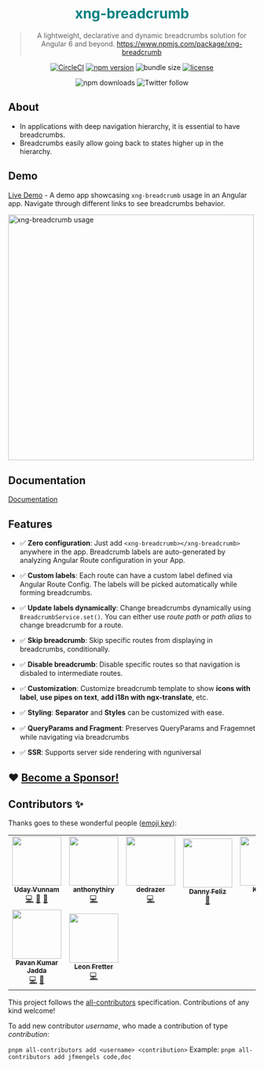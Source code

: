<h1 align="center" style="color: teal">xng-breadcrumb</h1>

<div align="center">

> A lightweight, declarative and dynamic breadcrumbs solution for Angular 6 and beyond. <https://www.npmjs.com/package/xng-breadcrumb>

[![CircleCI](https://circleci.com/gh/udayvunnam/xng-breadcrumb.svg?shield&circle-token=:circle-token)](https://circleci.com/gh/udayvunnam/xng-breadcrumb)
[![npm version](https://img.shields.io/npm/v/xng-breadcrumb.svg)](https://www.npmjs.com/package/xng-breadcrumb)
![bundle size](https://img.shields.io/bundlephobia/minzip/xng-breadcrumb)
[![license](https://img.shields.io/npm/l/xng-breadcrumb.svg)](https://github.com/udayvunnam/xng-breadcrumb/blob/main/LICENSE)

![npm downloads](https://img.shields.io/npm/dt/xng-breadcrumb?style=social)
![Twitter follow](https://img.shields.io/twitter/follow/udayvunnam_?style=social)

</div>

## About

- In applications with deep navigation hierarchy, it is essential to have breadcrumbs.
- Breadcrumbs easily allow going back to states higher up in the hierarchy.

## Demo

[Live Demo](https://xng-breadcrumb.netlify.com) - A demo app showcasing `xng-breadcrumb` usage in an Angular app. Navigate through different links to see breadcrumbs behavior.

<a href="https://xng-breadcrumb.netlify.com/dashboard" rel="noopener" target="_blank" ><img width="500" src="https://user-images.githubusercontent.com/20707504/68575589-61287880-0492-11ea-9084-80587321c5c4.png" alt="xng-breadcrumb usage"></a></p>

## Documentation

[Documentation](https://udayvunnam.github.io/xng-breadcrumb/)

## Features

- ✅ **Zero configuration**: Just add `<xng-breadcrumb></xng-breadcrumb>` anywhere in the app. Breadcrumb labels are auto-generated by analyzing Angular Route configuration in your App.

- ✅ **Custom labels**: Each route can have a custom label defined via Angular Route Config. The labels will be picked automatically while forming breadcrumbs.

- ✅ **Update labels dynamically**: Change breadcrumbs dynamically using `BreadcrumbService.set()`. You can either use _route path_ or _path alias_ to change breadcrumb for a route.

- ✅ **Skip breadcrumb**: Skip specific routes from displaying in breadcrumbs, conditionally.

- ✅ **Disable breadcrumb**: Disable specific routes so that navigation is disbaled to intermediate routes.

- ✅ **Customization**: Customize breadcrumb template to show **icons with label**, **use pipes on text**, **add i18n with ngx-translate**, etc.

- ✅ **Styling**: **Separator** and **Styles** can be customized with ease.

- ✅ **QueryParams and Fragment**: Preserves QueryParams and Fragemnet while navigating via breadcrumbs

- ✅ **SSR**: Supports server side rendering with nguniversal

## ❤️ [Become a Sponsor!](http://paypal.me/udayvunnam)

## Contributors ✨

Thanks goes to these wonderful people ([emoji key](https://allcontributors.org/docs/en/emoji-key)):

<!-- ALL-CONTRIBUTORS-LIST:START - Do not remove or modify this section -->
<!-- prettier-ignore-start -->
<!-- markdownlint-disable -->
<table>
  <tr>
    <td align="center"><a href="https://www.linkedin.com/in/udayvunnam/"><img src="https://avatars.githubusercontent.com/u/20707504?v=4?s=100" width="100px;" alt=""/><br /><sub><b>Uday Vunnam</b></sub></a><br /><a href="https://github.com/udayvunnam/xng-breadcrumb/commits?author=udayvunnam" title="Code">💻</a> <a href="https://github.com/udayvunnam/xng-breadcrumb/commits?author=udayvunnam" title="Documentation">📖</a> <a href="#maintenance-udayvunnam" title="Maintenance">🚧</a></td>
    <td align="center"><a href="https://github.com/anthonythiry"><img src="https://avatars.githubusercontent.com/u/28025542?v=4?s=100" width="100px;" alt=""/><br /><sub><b>anthonythiry</b></sub></a><br /><a href="https://github.com/udayvunnam/xng-breadcrumb/commits?author=anthonythiry" title="Code">💻</a></td>
    <td align="center"><a href="https://github.com/dedrazer"><img src="https://avatars.githubusercontent.com/u/23525418?v=4?s=100" width="100px;" alt=""/><br /><sub><b>dedrazer</b></sub></a><br /><a href="https://github.com/udayvunnam/xng-breadcrumb/commits?author=dedrazer" title="Code">💻</a></td>
    <td align="center"><a href="https://dannyfeliz.com/"><img src="https://avatars.githubusercontent.com/u/5460365?v=4?s=100" width="100px;" alt=""/><br /><sub><b>Danny Feliz</b></sub></a><br /><a href="https://github.com/udayvunnam/xng-breadcrumb/commits?author=DannyFeliz" title="Documentation">📖</a></td>
    <td align="center"><a href="https://github.com/kapenzo"><img src="https://avatars.githubusercontent.com/u/16196222?v=4?s=100" width="100px;" alt=""/><br /><sub><b>Kapsky</b></sub></a><br /><a href="https://github.com/udayvunnam/xng-breadcrumb/commits?author=kapenzo" title="Code">💻</a></td>
    <td align="center"><a href="https://github.com/andreicojea"><img src="https://avatars.githubusercontent.com/u/4705022?v=4?s=100" width="100px;" alt=""/><br /><sub><b>Andrei Cojea</b></sub></a><br /><a href="https://github.com/udayvunnam/xng-breadcrumb/commits?author=andreicojea" title="Documentation">📖</a></td>
    <td align="center"><a href="https://github.com/jontze"><img src="https://avatars.githubusercontent.com/u/42588836?v=4?s=100" width="100px;" alt=""/><br /><sub><b>Jonathan</b></sub></a><br /><a href="https://github.com/udayvunnam/xng-breadcrumb/commits?author=jontze" title="Code">💻</a></td>
  </tr>
  <tr>
    <td align="center"><a href="https://pavankjadda.dev/"><img src="https://avatars.githubusercontent.com/u/17564080?v=4?s=100" width="100px;" alt=""/><br /><sub><b>Pavan Kumar Jadda</b></sub></a><br /><a href="https://github.com/udayvunnam/xng-breadcrumb/commits?author=pavankjadda" title="Code">💻</a> <a href="#maintenance-pavankjadda" title="Maintenance">🚧</a></td>
    <td align="center"><a href="https://github.com/LeonFretter"><img src="https://avatars.githubusercontent.com/u/40633983?v=4?s=100" width="100px;" alt=""/><br /><sub><b>Leon Fretter</b></sub></a><br /><a href="https://github.com/udayvunnam/xng-breadcrumb/commits?author=LeonFretter" title="Code">💻</a></td>
  </tr>
</table>

<!-- markdownlint-restore -->
<!-- prettier-ignore-end -->

<!-- ALL-CONTRIBUTORS-LIST:END -->

This project follows the [all-contributors](https://github.com/all-contributors/all-contributors) specification. Contributions of any kind welcome!

To add new contributor _username_, who made a contribution of type _contribution_:

`pnpm all-contributors add <username> <contribution>` Example: `pnpm all-contributors add jfmengels code,doc`
